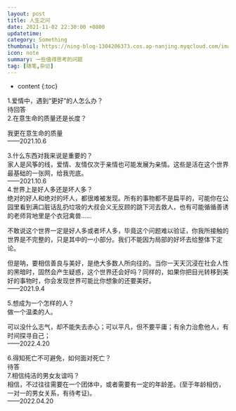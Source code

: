```yaml
---
layout: post
title: 人生之问
date: 2021-11-02 22:30:00 +0800
updatetime:
category: Something
thumbnail: https://ning-blog-1304206373.cos.ap-nanjing.myqcloud.com/image/thumbnail/towfiqu-barbhuiya-oZuBNC-6E2s-unsplash.jpg
icon: note
summary: 一些值得思考的问题
tag: [随笔,杂记]
---
```



* content
{:toc}

<div class="note info no-icon">1.爱情中，遇到“更好”的人怎么办？</div>
待回答

<div class="note info no-icon">2.在意生命的质量还是长度？</div>

我更在意生命的质量<br>
——2021.10.6

<div class="note info no-icon">3.什么东西对我来说是重要的？</div>
家人是风筝的线，爱情、友情仅次于亲情也可能发展为亲情。这些是活在这个世界最基础的一张网，给我兜底。<br>
——2021.10.6

<div class="note info no-icon">4.世界上是好人多还是坏人多？</div>
绝对的好人和绝对的坏人，都很难被发现。所有的事物都不是扁平的，可能你在公园里看到满口脏话乱扔垃圾的大叔会义无反顾的跳下河去救人，也有可能循循善诱的老师背地里是个衣冠禽兽……<br>

不敢说这个世界一定是好人多或者坏人多，毕竟这个问题难以验证，你我所接触的世界是不完整的，只是其中的一小部分。我们不能因为局部的好坏去给整体下定论。<br>

但是呐，要相信善良与美好，是绝大多数人所向往的。当你一天天沉浸在社会人性的黑暗时，固然会产生疑惑，这个世界还会好吗？同样的，如果你把目光转移到美好的事物时，你会发现世界可能比你想象的还要美好。<br>
——2021.9.4

<div class="note info no-icon">5.想成为一个怎样的人？</div>
做一个温柔的人。<br>

可以没什么志气，却不能失去赤心；可以平凡，但不要平庸；有余力治愈他人，有时间探寻自己；<br>
——2022.4.20

<div class="note info no-icon">6.得知死亡不可避免，如何面对死亡？</div>
待答

<div class="note info no-icon">7.相信纯洁的男女友谊吗？</div>
相信，不过往往需要在一个团体中，或者需要有一定的年龄差。(至于年龄相仿，一对一的男女关系，有待考证)。<br>
——2022.04.20